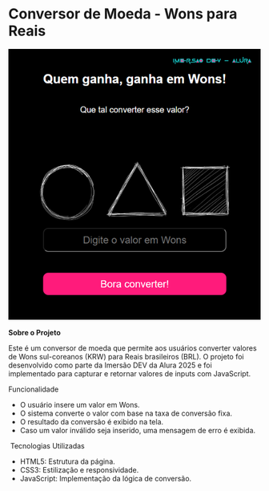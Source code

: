 # Conversor de Moeda - Wons para Reais

![Conversor de moeda em execução](./img.png)

**Sobre o Projeto**

Este é um conversor de moeda que permite aos usuários converter valores de Wons sul-coreanos (KRW) para Reais brasileiros (BRL). O projeto foi desenvolvido como parte da Imersão DEV da Alura 2025 e foi implementado para capturar e retornar valores de inputs com JavaScript.

 Funcionalidade

* O usuário insere um valor em Wons.
* O sistema converte o valor com base na taxa de conversão fixa.
* O resultado da conversão é exibido na tela.
* Caso um valor inválido seja inserido, uma mensagem de erro é exibida.

️ Tecnologias Utilizadas

* HTML5: Estrutura da página.
* CSS3: Estilização e responsividade.
* JavaScript: Implementação da lógica de conversão.

 